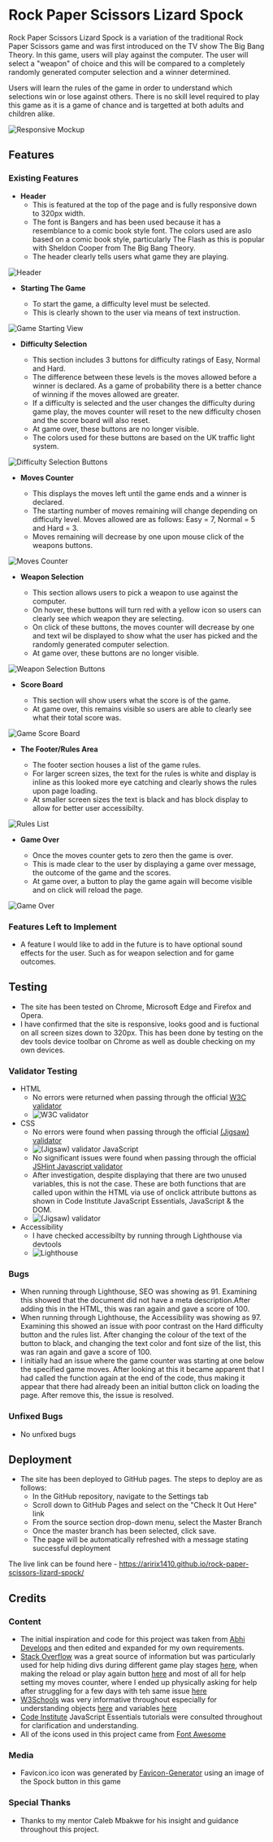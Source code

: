 # Rock Paper Scissors Lizard Spock

Rock Paper Scissors Lizard Spock is a variation of the traditional Rock Paper Scissors game and was first introduced on the TV show The Big Bang Theory. In this game, users will play against the computer. The user will select a "weapon" of choice and this will be compared to a completely randomly generated computer selection and a winner determined.

Users will learn the rules of the game in order to understand which selections win or lose against others. There is no skill level required to play this game as it is a game of chance and is targetted at both adults and children alike.

![Responsive Mockup](/assets/images/mock-up.png)

## Features 

### Existing Features

- __Header__
  - This is featured at the top of the page and is fully responsive down to 320px width.
  - The font is Bangers and has been used because it has a resemblance to a comic book style font. The colors used are aslo based on a comic book style, particularly The Flash as this is popular with Sheldon Cooper from The Big Bang Theory.
  - The header clearly tells users what game they are playing. 

![Header](/assets/images/page-header.png)

- __Starting The Game__

  - To start the game, a difficulty level must be selected.
  - This is clearly shown to the user via means of text instruction.

![Game Starting View](/assets/images/start-game.png)

- __Difficulty Selection__

  - This section includes 3 buttons for difficulty ratings of Easy, Normal and Hard.
  - The difference between these levels is the moves allowed before a winner is declared. As a game of probability there is a better chance of winning if the moves allowed are greater.
  - If a difficulty is selected and the user changes the difficulty during game play, the moves counter will reset to the new difficulty chosen and the score board will also reset.
  - At game over, these buttons are no longer visible.
  - The colors used for these buttons are based on the UK traffic light system.

![Difficulty Selection Buttons](/assets/images/choose-difficulty.png)

- __Moves Counter__

  - This displays the moves left until the game ends and a winner is declared.
  - The starting number of moves remaining will change depending on difficulty level. Moves allowed are as follows: Easy = 7, Normal = 5 and Hard = 3. 
  - Moves remaining will decrease by one upon mouse click of the weapons buttons.

![Moves Counter](/assets/images/moves-counter.png)

- __Weapon Selection__

  - This section allows users to pick a weapon to use against the computer.
  - On hover, these buttons will turn red with a yellow icon so users can clearly see which weapon they are selecting.
  - On click of these buttons, the moves counter will decrease by one and text wil be displayed to show what the user has picked and the randomly generated computer selection.
  - At game over, these buttons are no longer visible.

![Weapon Selection Buttons](/assets/images/choose-weapon.png)

- __Score Board__

  - This section will show users what the score is of the game.
  - At game over, this remains visible so users are able to clearly see what their total score was. 

![Game Score Board](/assets/images/score-board.png)

- __The Footer/Rules Area__ 

  - The footer section houses a list of the game rules.
  - For larger screen sizes, the text for the rules is white and display is inline as this looked more eye catching and clearly shows the rules upon page loading.
  - At smaller screen sizes the text is black and has block display to allow for better user accessibilty.

![Rules List](/assets/images/rules-area.png)

- __Game Over__

  - Once the moves counter gets to zero then the game is over.
  - This is made clear to the user by displaying a game over message, the outcome of the game and the scores.
  - At game over, a button to play the game again will become visible and on click will reload the page.

![Game Over](/assets/images/game-over.png)

### Features Left to Implement

- A feature I would like to add in the future is to have optional sound effects for the user. Such as for weapon selection and for game outcomes.

## Testing 

- The site has been tested on Chrome, Microsoft Edge and Firefox and Opera.
- I have confirmed that the site is responsive, looks good and is fuctional on all screen sizes down to 320px. This has been done by testing on the dev tools device toolbar on Chrome as well as double checking on my own devices.

### Validator Testing 

- HTML
  - No errors were returned when passing through the official [W3C validator](https://validator.w3.org/nu/?doc=https%3A%2F%2Faririx1410.github.io%2Frock-paper-scissors-lizard-spock%2F)
  - ![W3C validator](/assets/images/w3c-validator.png)
- CSS
  - No errors were found when passing through the official [(Jigsaw) validator](https://jigsaw.w3.org/css-validator/validator?uri=https%3A%2F%2Faririx1410.github.io%2Frock-paper-scissors-lizard-spock%2F&profile=css3svg&usermedium=all&warning=1&vextwarning=&lang=en)
  - ![(Jigsaw) validator](/assets/images/jigsaw.png)
  JavaScript
  - No significant issues were found when passing through the official [JSHint Javascript validator](https://jshint.com/)
  - After investigation, despite displaying that there are two unused variables, this is not the case. These are both functions that are called upon within the HTML via use of onclick attribute buttons as shown in Code Institute JavaScript Essentials, JavaScript & the DOM.
  - ![(Jigsaw) validator](/assets/images/jshint.png)
- Accessibility
  - I have checked accessibilty by running through Lighthouse via devtools
  - ![Lighthouse](/assets/images/lighthouse.png)

### Bugs

- When running through Lighthouse, SEO was showing as 91. Examining this showed that the document did not have a meta description.After adding this in the HTML, this was ran again and gave a score of 100.
- When running through Lighthouse, the Accessibility was showing as 97. Examining this showed an issue with poor contrast on the Hard difficulty button and the rules list. After changing the colour of the text of the button to black, and changing the text color and font size of the list, this was ran again and gave a score of 100.
- I initially had an issue where the game counter was starting at one below the specified game moves. After looking at this it became apparent that I had called the function again at the end of the code, thus making it appear that there had already been an initial button click on loading the page. After remove this, the issue is resolved.

### Unfixed Bugs

- No unfixed bugs

## Deployment

- The site has been deployed to GitHub pages. The steps to deploy are as follows: 
  - In the GitHub repository, navigate to the Settings tab
  - Scroll down to GitHub Pages and select on the "Check It Out Here" link
  - From the source section drop-down menu, select the Master Branch
  - Once the master branch has been selected, click save.
  - The page will be automatically refreshed with a message stating successful deployment

The live link can be found here - https://aririx1410.github.io/rock-paper-scissors-lizard-spock/

## Credits  

### Content 

- The initial inspiration and code for this project was taken from [Abhi Develops](https://dev.to/abhidevelopssuntech/how-to-make-rock-paper-scissors-in-javascript-47ef) and then edited and expanded for my own requirements.
- [Stack Overflow](https://stackoverflow.com) was a great source of information but was particularly used for help hiding divs during different game play stages [here](https://stackoverflow.com/questions/8685107/hiding-a-button-in-javascript), when making the reload or play again button [here](https://stackoverflow.com/questions/29884654/button-that-refreshes-the-page-on-click) and most of all for help setting my moves counter, where I ended up physically asking for help after struggling for a few days with teh same issue [here](https://stackoverflow.com/questions/70772896/how-do-i-change-amount-of-game-moves-for-different-game-difficulties)
- [W3Schools](https://www.w3schools.com) was very informative throughout especially for understanding objects [here](https://www.w3schools.com/js/js_object_methods.asp) and variables [here](https://www.w3schools.com/js/js_variables.asp)
- [Code Institute](https://learn.codeinstitute.net/) JavaScript Essentials tutorials were consulted throughout for clarification and understanding.
- All of the icons used in this project came from [Font Awesome](https://fontawesome.com/)

### Media

- Favicon.ico icon was generated by [Favicon-Generator](https://www.favicon-generator.org/) using an image of the Spock button in this game

### Special Thanks

- Thanks to my mentor Caleb Mbakwe for his insight and guidance throughout this project.